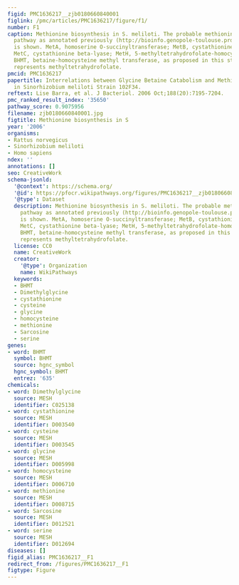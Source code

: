 ```yaml
---
figid: PMC1636217__zjb0180660840001
figlink: /pmc/articles/PMC1636217/figure/f1/
number: F1
caption: Methionine biosynthesis in S. meliloti. The probable methionine biosynthetic
  pathway as annotated previously (http://bioinfo.genopole-toulouse.prd.fr/annotation/iANT/bacteria/rhime/)
  is shown. MetA, homoserine O-succinyltransferase; MetB, cystathionine gamma-synthase;
  MetC, cystathionine beta-lyase; MetH, 5-methyltetrahydrofolate-homocysteine methyltransferase;
  BHMT, betaine-homocysteine methyl transferase, as proposed in this study. M-THF
  represents methyltetrahydrofolate.
pmcid: PMC1636217
papertitle: Interrelations between Glycine Betaine Catabolism and Methionine Biosynthesis
  in Sinorhizobium meliloti Strain 102F34.
reftext: Lise Barra, et al. J Bacteriol. 2006 Oct;188(20):7195-7204.
pmc_ranked_result_index: '35650'
pathway_score: 0.9075956
filename: zjb0180660840001.jpg
figtitle: Methionine biosynthesis in S
year: '2006'
organisms:
- Rattus norvegicus
- Sinorhizobium meliloti
- Homo sapiens
ndex: ''
annotations: []
seo: CreativeWork
schema-jsonld:
  '@context': https://schema.org/
  '@id': https://pfocr.wikipathways.org/figures/PMC1636217__zjb0180660840001.html
  '@type': Dataset
  description: Methionine biosynthesis in S. meliloti. The probable methionine biosynthetic
    pathway as annotated previously (http://bioinfo.genopole-toulouse.prd.fr/annotation/iANT/bacteria/rhime/)
    is shown. MetA, homoserine O-succinyltransferase; MetB, cystathionine gamma-synthase;
    MetC, cystathionine beta-lyase; MetH, 5-methyltetrahydrofolate-homocysteine methyltransferase;
    BHMT, betaine-homocysteine methyl transferase, as proposed in this study. M-THF
    represents methyltetrahydrofolate.
  license: CC0
  name: CreativeWork
  creator:
    '@type': Organization
    name: WikiPathways
  keywords:
  - BHMT
  - Dimethylglycine
  - cystathionine
  - cysteine
  - glycine
  - homocysteine
  - methionine
  - Sarcosine
  - serine
genes:
- word: BHMT
  symbol: BHMT
  source: hgnc_symbol
  hgnc_symbol: BHMT
  entrez: '635'
chemicals:
- word: Dimethylglycine
  source: MESH
  identifier: C025138
- word: cystathionine
  source: MESH
  identifier: D003540
- word: cysteine
  source: MESH
  identifier: D003545
- word: glycine
  source: MESH
  identifier: D005998
- word: homocysteine
  source: MESH
  identifier: D006710
- word: methionine
  source: MESH
  identifier: D008715
- word: Sarcosine
  source: MESH
  identifier: D012521
- word: serine
  source: MESH
  identifier: D012694
diseases: []
figid_alias: PMC1636217__F1
redirect_from: /figures/PMC1636217__F1
figtype: Figure
---
```

